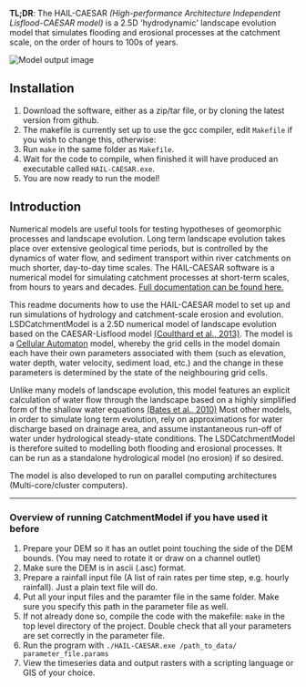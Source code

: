 
**TL;DR**: The HAIL-CAESAR _(High-performance Architecture Independent Lisflood-CAESAR model)_ is a 2.5D 'hydrodynamic' landscape evolution model that simulates flooding and erosional processes at the catchment scale, on the order of hours to 100s of years. 

![Model output image](https://raw.githubusercontent.com/dvalters/HAIL-CAESAR/master/docs/banner.png)

## Installation
1. Download the software, either as a zip/tar file, or by cloning the latest version from github. 
2. The makefile is currently set up to use the gcc compiler, edit `Makefile` if you wish to change this, otherwise:
3. Run `make` in the same folder as `Makefile`.
4. Wait for the code to compile, when finished it will have produced an executable called `HAIL-CAESAR.exe`.
5. You are now ready to run the model!

## Introduction

Numerical models are useful tools for testing hypotheses of geomorphic processes and landscape evolution. Long term landscape evolution takes place over extensive geological time periods, but is controlled by the dynamics of water flow, and sediment transport within river catchments on much shorter, day-to-day time scales. The HAIL-CAESAR software is a numerical model for simulating catchment processes at short-term scales, from hours to years and decades. [Full documentation can be found here.](http://lsdtopotools.github.io/LSDTT_book/#_hydrological_and_erosion_modelling)

This readme documents how to use the HAIL-CAESAR model to set up and run simulations of hydrology and catchment-scale erosion and evolution. LSDCatchmentModel is a 2.5D numerical model of landscape evolution based on the CAESAR-Lisflood model [(Coulthard et al., 2013)](http://onlinelibrary.wiley.com/doi/10.1002/esp.3478/abstract). The model is a [Cellular Automaton](http://natureofcode.com/book/chapter-7-cellular-automata/) model, whereby the grid cells in the model domain each have their own parameters associated with them (such as elevation, water depth, water velocity, sediment load, etc.) and the change in these parameters is determined by the state of the neighbouring grid cells. 

Unlike many models of landscape evolution, this model features an explicit calculation of water flow through the landscape based on a highly simplified form of the shallow water equations [(Bates et al., 2010)](http://www.sciencedirect.com/science/article/pii/S0022169410001538.) Most other models, in order to simulate long term evolution, rely on approximations for water discharge based on drainage area, and assume instantaneous run-off of water under hydrological steady-state conditions. The LSDCatchmentModel is therefore suited to modelling both flooding and erosional processes. It can be run as a standalone hydrological model (no erosion) if so desired.

The model is also developed to run on parallel computing architectures (Multi-core/cluster computers).


********************************************************
### Overview of running CatchmentModel if you have used it before

  1. Prepare your DEM so it has an outlet point touching the side of the DEM bounds. (You may need to rotate it or draw on a channel outlet)
  2. Make sure the DEM is in ascii (.asc) format. 
  3. Prepare a rainfall input file (A list of rain rates per time step, e.g. hourly rainfall). Just a plain text file will do.
  4. Put all your input files and the paramter file in the same folder. Make sure you specify this path in the parameter file as well.
  5. If not already done so, compile the code with the makefile: `make` in the top level directory of the project. Double check that all your parameters are set correctly in the parameter file.
  6. Run the program with `./HAIL-CAESAR.exe /path_to_data/ parameter_file.params`
  7. View the timeseries data and output rasters with a scripting language or GIS of your choice.
